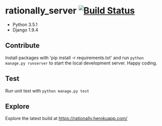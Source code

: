# rationally_server [![Build Status](https://travis-ci.org/rationally/rationally_server.svg?branch=master)](https://travis-ci.org/rationally/rationally_server)

- Python 3.5.1
- Django 1.9.4

## Contribute

Install packages with 'pip install -r requirements.txt' and run `python manage.py runserver` to start the local development server. Happy coding.

## Test

Run unit test with `python manage.py test`

## Explore

Explore the latest build at https://rationally.herokuapp.com/ 
